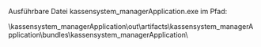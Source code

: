 Ausführbare Datei kassensystem_managerApplication.exe im Pfad:

\kassensystem_managerApplication\out\artifacts\kassensystem_managerApplication\bundles\kassensystem_managerApplication\
